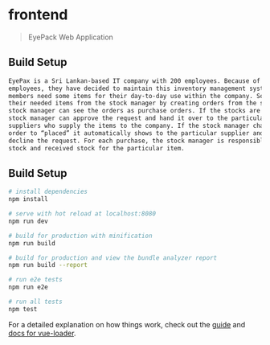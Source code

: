 # frontend

> EyePack Web Application

## Build Setup
``` bash
EyePax is a Sri Lankan-based IT company with 200 employees. Because of the huge number of
employees, they have decided to maintain this inventory management system. Within the company staff
members need some items for their day-to-day use within the company. So, staff members can request
their needed items from the stock manager by creating orders from the system. After creating the order
stock manager can see the orders as purchase orders. If the stocks are available from the requested item
stock manager can approve the request and hand it over to the particular staff member. They are several
suppliers who supply the items to the company. If the stock manager changes the state of the purchase
order to “placed” it automatically shows to the particular supplier and he/she can accept the request or
decline the request. For each purchase, the stock manager is responsible for maintaining the available
stock and received stock for the particular item.
```


## Build Setup

``` bash
# install dependencies
npm install

# serve with hot reload at localhost:8080
npm run dev

# build for production with minification
npm run build

# build for production and view the bundle analyzer report
npm run build --report

# run e2e tests
npm run e2e

# run all tests
npm test
```

For a detailed explanation on how things work, check out the [guide](http://vuejs-templates.github.io/webpack/) and [docs for vue-loader](http://vuejs.github.io/vue-loader).
